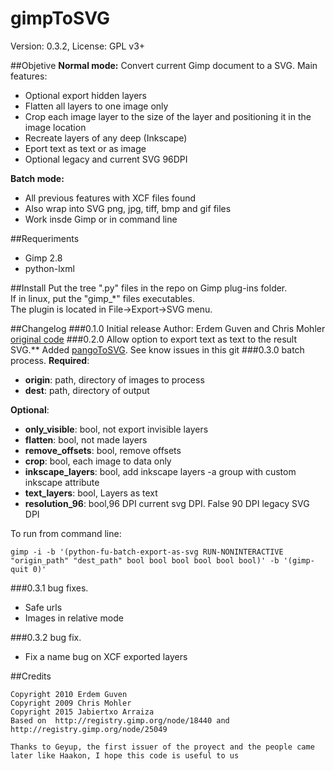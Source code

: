 # gimpToSVG
Version: 0.3.2, License: GPL v3+

##Objetive
**Normal mode:**
Convert current Gimp document to a SVG.
Main features:
- Optional export hidden layers
- Flatten all layers to one image only
- Crop each image layer to the size of the layer and positioning it in the image location
- Recreate layers of any deep (Inkscape)
- Eport text as text or as image
- Optional legacy and current SVG 96DPI

**Batch mode:**
- All previous features with XCF files found
- Also wrap into SVG png, jpg, tiff, bmp and gif files
- Work insde Gimp or in command line

##Requeriments
- Gimp 2.8
- python-lxml

##Install
Put the tree ".py" files in the repo on Gimp plug-ins folder.<br />
If in linux, put the "gimp_*" files executables.<br />
The plugin is located in File->Export->SVG menu.<br />

##Changelog
###0.1.0 Initial release
Author: Erdem Guven and Chris Mohler [original code](http://registry.gimp.org/node/25049)
###0.2.0 Allow option to export text as text to the result SVG.**
Added [pangoToSVG](https://github.com/jabiertxof/pangoToSVG). See know issues in this git
###0.3.0 batch process.
**Required**:
- **origin**: path, directory of images to process
- **dest**: path, directory of output

**Optional**:
- **only_visible**: bool, not export invisible layers
- **flatten**: bool, not made layers
- **remove_offsets**: bool, remove offsets
- **crop**: bool, each image to data only
- **inkscape_layers**: bool, add inkscape layers -a group with custom inkscape attribute
- **text_layers**: bool, Layers as text
- **resolution_96**: bool,96 DPI current svg DPI. False 90 DPI legacy SVG DPI

To run from command line:
```
gimp -i -b '(python-fu-batch-export-as-svg RUN-NONINTERACTIVE "origin_path" "dest_path" bool bool bool bool bool bool)' -b '(gimp-quit 0)'
```
###0.3.1 bug fixes.
- Safe urls
- Images in relative mode

###0.3.2 bug fix.
- Fix a name bug on XCF exported layers

##Credits

```
Copyright 2010 Erdem Guven
Copyright 2009 Chris Mohler
Copyright 2015 Jabiertxo Arraiza
Based on  http://registry.gimp.org/node/18440 and http://registry.gimp.org/node/25049

Thanks to Geyup, the first issuer of the proyect and the people came later like Haakon, I hope this code is useful to us
```


